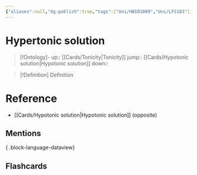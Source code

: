 ```yaml
---
{"aliases":null,"dg-publish":true,"tags":["Uni/HBIO1009","Uni/LFS103"],"permalink":"/cards/hypertonic-solution/","dgPassFrontmatter":true}
---
```


# Hypertonic solution

> [!Ontology]-
> up:: [[Cards/Tonicity\|Tonicity]]
> jump:: [[Cards/Hypotonic solution\|Hypotonic solution]]
> down:: 

> [!Definition] Definition
> 

# Reference
- [[Cards/Hypotonic solution\|Hypotonic solution]] (opposite)

## Mentions

{ .block-language-dataview}

## Flashcards
